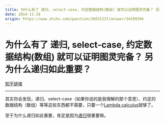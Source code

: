 ```yaml
---
title: 为什么有了 递归, select-case, 约定数据结构(数组) 就可以证明图灵完备？ 另为什么递归如此重要？
date: 2014-11-29
origin: https://www.zhihu.com/question/26831227/answer/34199394
---
```

# 为什么有了 递归, select-case, 约定数据结构(数组) 就可以证明图灵完备？ 另为什么递归如此重要？

[知乎链接](https://www.zhihu.com/question/26831227/answer/34199394)

---------

<span class="RichText ztext CopyrightRichText-richText" itemprop="text"><p>其实你会发现，递归、select-case（如果你说的是我理解的那个意思）、约定的数据结构（数组）等等这些东西都不需要，只要一个<a href="https://link.zhihu.com/?target=http%3A//en.wikipedia.org/wiki/Lambda_calculus" class=" wrap external" target="_blank" rel="nofollow noreferrer" data-za-detail-view-id="1043">Lambda calculus</a>就够了。</p>至于为什么递归如此重要，肯定是因为<a href="https://link.zhihu.com/?target=http%3A//en.wikipedia.org/wiki/Recursion_%28computer_science%29" class=" wrap external" target="_blank" rel="nofollow noreferrer">递归</a>很重要嘛。</span>
